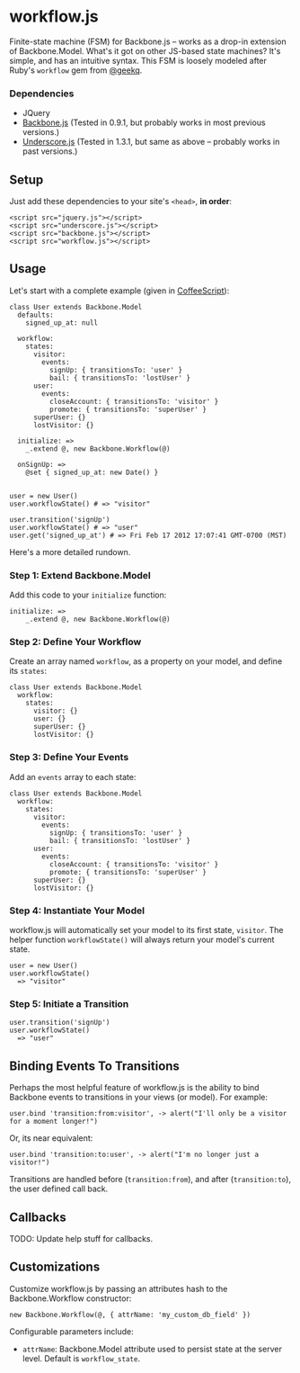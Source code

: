 # workflow.js

Finite-state machine (FSM) for Backbone.js – works as a drop-in extension of Backbone.Model. What's it got on other JS-based state machines? It's simple, and has an intuitive syntax. This FSM is loosely modeled after Ruby's `workflow` gem from [@geekq](https://github.com/geekq/workflow).

### Dependencies
* JQuery
* [Backbone.js](http://documentcloud.github.com/backbone/) (Tested in 0.9.1, but probably works in most previous versions.)
* [Underscore.js](http://documentcloud.github.com/underscore/) (Tested in 1.3.1, but same as above – probably works in past versions.)

## Setup

Just add these dependencies to your site's `<head>`, **in order**:

```
<script src="jquery.js"></script>
<script src="underscore.js"></script>
<script src="backbone.js"></script>
<script src="workflow.js"></script>
```

## Usage

Let's start with a complete example (given in [CoffeeScript](http://coffeescript.org/)):

```
class User extends Backbone.Model
  defaults:
    signed_up_at: null

  workflow:
    states:
      visitor:
        events:
          signUp: { transitionsTo: 'user' }
          bail: { transitionsTo: 'lostUser' }
      user:
        events:
          closeAccount: { transitionsTo: 'visitor' }
          promote: { transitionsTo: 'superUser' }
      superUser: {}
      lostVisitor: {}

  initialize: =>
    _.extend @, new Backbone.Workflow(@)
  
  onSignUp: =>
    @set { signed_up_at: new Date() }


user = new User()
user.workflowState() # => "visitor"

user.transition('signUp')
user.workflowState() # => "user"
user.get('signed_up_at') # => Fri Feb 17 2012 17:07:41 GMT-0700 (MST)
```

Here's a more detailed rundown.

### Step 1: Extend Backbone.Model

Add this code to your `initialize` function:

```
initialize: =>
    _.extend @, new Backbone.Workflow(@)
```

### Step 2: Define Your Workflow

Create an array named `workflow`, as a property on your model, and define its `states`:

```
class User extends Backbone.Model
  workflow:
    states:
      visitor: {}
      user: {}
      superUser: {}
      lostVisitor: {}
```

### Step 3: Define Your Events

Add an `events` array to each state:

```
class User extends Backbone.Model
  workflow:
    states:
      visitor:
        events:
          signUp: { transitionsTo: 'user' }
          bail: { transitionsTo: 'lostUser' }
      user:
        events:
          closeAccount: { transitionsTo: 'visitor' }
          promote: { transitionsTo: 'superUser' }
      superUser: {}
      lostVisitor: {}
```

### Step 4: Instantiate Your Model

workflow.js will automatically set your model to its first state, `visitor`. The helper function `workflowState()` will always return your model's current state.

```
user = new User()
user.workflowState()
  => "visitor"
```

### Step 5: Initiate a Transition

```
user.transition('signUp')
user.workflowState()
  => "user"
```

## Binding Events To Transitions

Perhaps the most helpful feature of workflow.js is the ability to bind Backbone events to transitions in your views (or model). For example:

```
user.bind 'transition:from:visitor', -> alert("I'll only be a visitor for a moment longer!")
```

Or, its near equivalent:

```
user.bind 'transition:to:user', -> alert("I'm no longer just a visitor!")
```

Transitions are handled before (`transition:from`), and after (`transition:to`), the user defined call back.

## Callbacks

TODO: Update help stuff for callbacks.

## Customizations

Customize workflow.js by passing an attributes hash to the Backbone.Workflow constructor:

```
new Backbone.Workflow(@, { attrName: 'my_custom_db_field' })
```

Configurable parameters include:

* `attrName`: Backbone.Model attribute used to persist state at the server level. Default is `workflow_state`.

